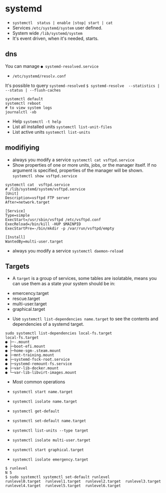 # systemd

- `systemctl  status | enable |stop| start | cat`
- Services `/etc/systemd/system` user defined.
- System wide `/lib/systemd/system`
- It's event driven, when it's needed, starts.


## dns

You can manage `● systemd-resolved.service`

- `/etc/systemd/resolv.conf`

It's possible to query `systemd-resolved`
`$ systemd-resolve  --statistics | --status | --flush-caches`


```
systemctl default
systemctl reboot
# to view system logs
journalctl -xb
```

- Help `systemctl -t help`
- List all installed units  `systemctl list-unit-files`
- List active units `systemctl list-units`

## modifiying

- always you modify a service `systemctl cat vsftpd.service`
- Show properties of one or more units, jobs, or the manager itself. If no argument is specified, properties of the manager will be shown.  `systemctl show vsftpd.service`

```
systemctl cat  vsftpd.service
# /lib/systemd/system/vsftpd.service
[Unit]
Description=vsftpd FTP server
After=network.target

[Service]
Type=simple
ExecStart=/usr/sbin/vsftpd /etc/vsftpd.conf
ExecReload=/bin/kill -HUP $MAINPID
ExecStartPre=-/bin/mkdir -p /var/run/vsftpd/empty

[Install]
WantedBy=multi-user.target
```


- always you modify a service `systemctl daemon-reload`

## Targets

- A `target` is a group of services, some tables are isolatable, means you can use them as a state your system should be in:

* emercency.target
* rescue.target
* multi-user.target
* graphical.target

- Use `systemctl list-dependencies name.target` to see the contents and dependencies of a systemd target. 

```
sudo systemctl list-dependencies local-fs.target
local-fs.target
● ├─-.mount
● ├─boot-efi.mount
● ├─home-sgm-.steam.mount
● ├─mnt-training.mount
● ├─systemd-fsck-root.service
● ├─systemd-remount-fs.service
● ├─var-lib-docker.mount
● └─var-lib-libvirt-images.mount
```

- Most common operations

- `systemctl start name.target`
- `systemctl isolate name.target`
- `systemctl get-default`
- `systemctl set-default name.target`
-  `systemctl list-units --type target`
-  `systemctl isolate multi-user.target`
-  `systemctl start graphical.target`
-  `systemctl isolate emergency.target`


```
$ runlevel
N 5 
$ sudo systemctl systemctl set-default runlevel
runlevel0.target  runlevel1.target  runlevel2.target  runlevel3.target  runlevel4.target  runlevel5.target  runlevel6.target
```


